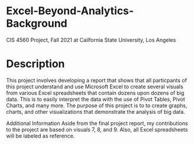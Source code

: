 # Excel-Beyond-Analytics-Background
CIS 4560 Project, Fall 2021 at Cailfornia State University, Los Angeles
# Description
This project involves developing a report that shows that all particpants of this project understand and use Microsoft Excel to create several visuals from various Excel spreadsheets that contain dozens upon dozens of big data. This is to easily interpret the data with the use of Pivot Tables, Pivot Charts, and many more. The purpose of this project is to to create graphs, charts, and other visualizations that demonstrate the analysis of big data.

Additional Information
Aside from the final project report, my contributions to the project are based on visuals 7, 8, and 9. Also, all Excel spreadsheets will be labeled as reference.
